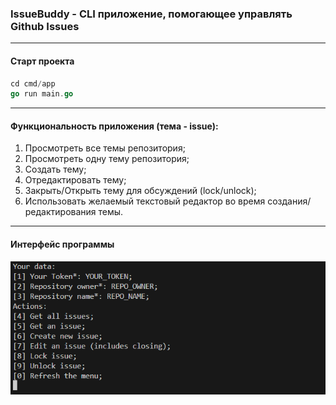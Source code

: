 ### IssueBuddy - CLI приложение, помогающее управлять Github Issues

--- 

#### Старт проекта

```go
cd cmd/app
go run main.go
```

---

#### Функциональность приложения (тема - issue):

1) Просмотреть все темы репозитория;
2) Просмотреть одну тему репозитория;
3) Создать тему;
4) Отредактировать тему;
5) Закрыть/Открыть тему для обсуждений (lock/unlock);
6) Использовать желаемый текстовый редактор во время создания/редактирования темы.

---

#### Интерфейс программы

![program interface](readme/interface.png)




